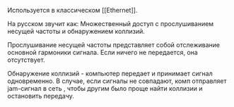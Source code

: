 Используется в классическом [[Ethernet]].

На русском звучит как: Множественный доступ с прослушиванием несущей частоты и обнаружением коллизий.

Прослушивание несущей частоты представляет собой отслеживание основной гармоники сигнала. Если ничего не передается, она отсутствует.

Обнаружение коллизий - компьютер передает и принимает сигнал одновременно. В случае, если сигналы не совпадают, комп отправляет jam-сигнал в сеть , чтобы другим было проще найти коллизии и остановить передачу.